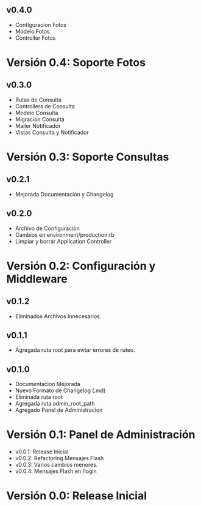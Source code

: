 ## v0.4.0
* Configuracion Fotos
* Modelo Fotos
* Controller Fotos

# Versión 0.4: Soporte Fotos

## v0.3.0
* Rutas de Consulta
* Controllers de Consulta
* Modelo Consulta
* Migración Consulta
* Mailer Notificador
* Vistas Consulta y Notificador

# Versión 0.3: Soporte Consultas

## v0.2.1
* Mejorada Documentación y Changelog

## v0.2.0
* Archivo de Configuraciòn
* Cambios en environment/production.rb
* Limpiar y borrar Application Controller

# Versión 0.2: Configuración y Middleware

## v0.1.2 
* Eliminados Archivos Innecesarios.

## v0.1.1 
* Agregada ruta root para evitar errores de ruteo.

## v0.1.0
* Documentacion Mejorada
* Nuevo Formato de Changelog (.md)
* Eliminada ruta root
* Agregada ruta admin_root_path
* Agregado Panel de Administracion

# Versión 0.1: Panel de Administración

* v0.0.1: Release Inicial
* v0.0.2: Refactoring Mensajes Flash
* v0.0.3: Varios cambios menores.
* v0.0.4: Mensajes Flash en /login

# Versión 0.0: Release Inicial



